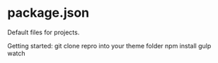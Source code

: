 # package.json
Default files for projects.

Getting started:
git clone repro into your theme folder
npm install
gulp watch
